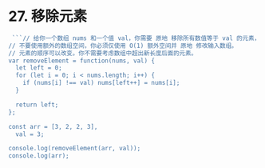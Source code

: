 # 27. 移除元素

```js
 ```// 给你一个数组 nums 和一个值 val，你需要 原地 移除所有数值等于 val 的元素，并返回移除后数组的新长度。
// 不要使用额外的数组空间，你必须仅使用 O(1) 额外空间并 原地 修改输入数组。
// 元素的顺序可以改变。你不需要考虑数组中超出新长度后面的元素。
var removeElement = function(nums, val) {
  let left = 0;
  for (let i = 0; i < nums.length; i++) {
    if (nums[i] !== val) nums[left++] = nums[i];
  }

  return left;
};

const arr = [3, 2, 2, 3],
  val = 3;

console.log(removeElement(arr, val));
console.log(arr);
